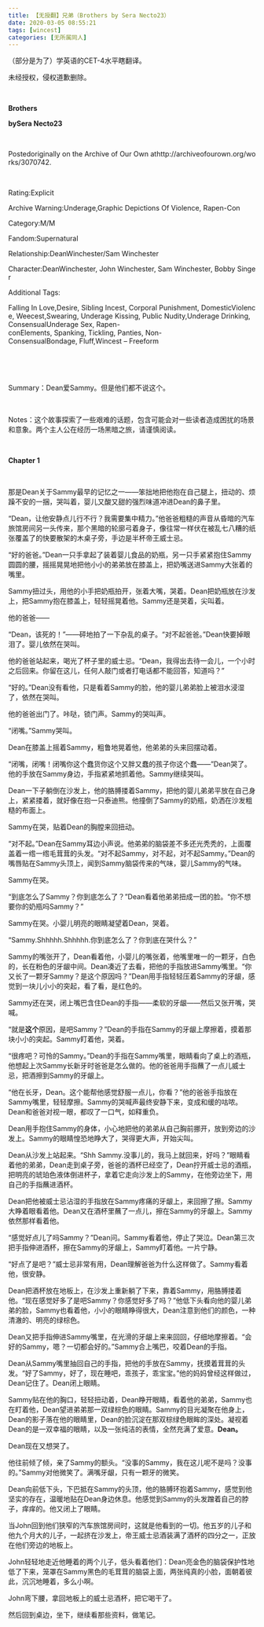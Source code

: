 ```yaml
---
title: 【无授翻】兄弟（Brothers by Sera Necto23）
date: 2020-03-05 08:55:21
tags: [wincest]
categories: [无所属同人]
---
```


<p>（部分是为了）学英语的CET-4水平瞎翻译。</p> 
<p>未经授权，侵权道歉删除。</p> 
<p><br /></p> 
<p><strong>Brothers&nbsp;</strong></p> 
<p><strong>bySera&nbsp;Necto23</strong></p> 
<p>&nbsp;</p> 
<p>Postedoriginally&nbsp;on&nbsp;the&nbsp;Archive&nbsp;of&nbsp;Our&nbsp;Own&nbsp;athttp://archiveofourown.org/works/3070742.</p> 
<p><br /></p> 
<p>Rating:Explicit</p> 
<p>Archive&nbsp;Warning:Underage,Graphic&nbsp;Depictions&nbsp;Of&nbsp;Violence,&nbsp;Rapen-Con</p> 
<p>Category:M/M</p> 
<p>Fandom:Supernatural</p> 
<p>Relationship:DeanWinchester/Sam&nbsp;Winchester</p> 
<p>Character:DeanWinchester,&nbsp;John&nbsp;Winchester,&nbsp;Sam&nbsp;Winchester,&nbsp;Bobby&nbsp;Singer</p> 
<p>Additional&nbsp;Tags:</p> 
<p>Falling&nbsp;In&nbsp;Love,Desire,&nbsp;Sibling&nbsp;Incest,&nbsp;Corporal&nbsp;Punishment,&nbsp;DomesticViolence,&nbsp;Weecest,Swearing,&nbsp;Underage&nbsp;Kissing,&nbsp;Public&nbsp;Nudity,Underage&nbsp;Drinking,&nbsp;ConsensualUnderage&nbsp;Sex,&nbsp;Rapen-conElements,&nbsp;Spanking,&nbsp;Tickling,&nbsp;Panties,&nbsp;Non-ConsensualBondage,&nbsp;Fluff,Wincest&nbsp;–&nbsp;Freeform</p> 
<p><br /></p> 
<p>&nbsp;</p> 
<p>Summary：Dean爱Sammy。但是他们都不说这个。</p> 
<p>&nbsp;</p> 
<p>Notes：这个故事探索了一些艰难的话题，包含可能会对一些读者造成困扰的场景和意象。两个主人公在经历一场黑暗之旅，请谨慎阅读。</p> 
<p>&nbsp;</p> 
<p><strong>Chapter&nbsp;1</strong></p> 
<p><br /></p> 
<p>那是Dean关于Sammy最早的记忆之一——笨拙地把他抱在自己腿上，扭动的、烦躁不安的一捆，哭叫着，婴儿又酸又甜的强烈味道冲进Dean的鼻子里。</p> 
<p>“Dean，让他安静点儿行不行？我需要集中精力。”他爸爸粗糙的声音从昏暗的汽车旅馆房间另一头传来，那个黑暗的轮廓弓着身子，像往常一样伏在被乱七八糟的纸张覆盖了的快要散架的木桌子旁，手边是半杯帝王威士忌。</p> 
<p>“好的爸爸。”Dean一只手拿起了装着婴儿食品的奶瓶，另一只手紧紧抱住Sammy圆圆的腰，摇摇晃晃地把他小小的弟弟放在膝盖上，把奶嘴送进Sammy大张着的嘴里。</p> 
<p>Sammy扭过头，用他的小手把奶瓶拍开，张着大嘴，哭着。Dean把奶瓶放在沙发上，把Sammy抱在膝盖上，轻轻摇晃着他。Sammy还是哭着，尖叫着。</p> 
<p>他的爸爸——</p> 
<p>“Dean，该死的！”——砰地拍了一下杂乱的桌子。“对不起爸爸。”Dean快要掉眼泪了。婴儿依然在哭叫。</p> 
<p>他的爸爸站起来，喝光了杯子里的威士忌。“Dean，我得出去待一会儿，一个小时之后回来。你留在这儿，任何人敲门或者打电话都不能回答，知道吗？”</p> 
<p>“好的。”Dean没有看他，只是看着Sammy的脸，他的婴儿弟弟脸上被泪水浸湿了，依然在哭叫。</p> 
<p>他的爸爸出门了。咔哒，锁门声。Sammy的哭叫声。</p> 
<p>“闭嘴。”Sammy哭叫。</p> 
<p>Dean在膝盖上摇着Sammy，粗鲁地晃着他，他弟弟的头来回摆动着。</p> 
<p>“闭嘴，闭嘴！闭嘴你这个蠢货你这个又胖又蠢的孩子你这个蠢——”Dean哭了。他的手放在Sammy身边，手指紧紧地抓着他。Sammy继续哭叫。</p> 
<p>Dean一下子躺倒在沙发上，他的胳膊搂着Sammy，把他的婴儿弟弟平放在自己身上，紧紧搂着，就好像在抱一只泰迪熊。他撞倒了Sammy的奶瓶，奶洒在沙发粗糙的布面上。</p> 
<p>Sammy在哭，贴着Dean的胸膛来回扭动。</p> 
<p>“对不起。”Dean在Sammy耳边小声说。他弟弟的脑袋差不多还光秃秃的，上面覆盖着一绺一绺毛茸茸的头发。“对不起Sammy，对不起，对不起Sammy。”Dean的嘴唇贴在Sammy头顶上，闻到Sammy脑袋传来的气味，婴儿Sammy的气味。</p> 
<p>Sammy在哭。</p> 
<p>“到底怎么了Sammy？你到底怎么了？”Dean看着他弟弟扭成一团的脸。“你不想要你的奶瓶吗Sammy？”</p> 
<p>Sammy在哭。小婴儿明亮的眼睛凝望着Dean，哭着。</p> 
<p>“Sammy.Shhhhh.Shhhhh.你到底怎么了？你到底在哭什么？”</p> 
<p>Sammy的嘴张开了，Dean看着他，小婴儿的嘴张着，他嘴里唯一的一颗牙，白色的，长在粉色的牙龈中间。Dean凑近了去看，把他的手指放进Sammy嘴里。“你又长了一颗牙Sammy？是这个原因吗？”Dean用手指轻轻压着Sammy的牙龈，感觉到一块儿小小的突起，看了看，是红色的。</p> 
<p>Sammy还在哭，闭上嘴巴含住Dean的手指——柔软的牙龈——然后又张开嘴，哭喊。</p> 
<p>“就是<strong>这个</strong>原因，是吧Sammy？”Dean的手指在Sammy的牙龈上摩擦着，摸着那块小小的突起。Sammy盯着他，哭着。</p> 
<p>“很疼吧？可怜的Sammy。”Dean的手指在Sammy嘴里，眼睛看向了桌上的酒瓶，他想起上次Sammy长新牙时爸爸是怎么做的。他的爸爸用手指蘸了一点儿威士忌，把酒擦到Sammy的牙龈上。</p> 
<p>“他在长牙，Dean。这个能帮他感觉舒服一点儿，你看？”他的爸爸手指放在Sammy嘴里，轻轻摩擦。Sammy的哭喊声最终安静下来，变成和缓的咕哝。Dean和爸爸对视一眼，都叹了一口气，如释重负。</p> 
<p>Dean用手抱住Sammy的身体，小心地把他的弟弟从自己胸前挪开，放到旁边的沙发上。Sammy的眼睛惶恐地睁大了，哭得更大声，开始尖叫。</p> 
<p>Dean从沙发上站起来。“Shh&nbsp;Sammy.没事儿的，我马上就回来，好吗？”眼睛看着他的弟弟，Dean走到桌子旁，爸爸的酒杯已经空了，Dean拧开威士忌的酒瓶，把明亮的琥珀色液体倒进杯子，拿着它走向沙发上的Sammy，在他旁边坐下，用自己的手指蘸进酒杯。</p> 
<p>Dean把他被威士忌沾湿的手指放在Sammy疼痛的牙龈上，来回擦了擦。Sammy大睁着眼看着他。Dean又在酒杯里蘸了一点儿，擦在Sammy的牙龈上。Sammy依然那样看着他。</p> 
<p>“感觉好点儿了吗Sammy？”Dean问。Sammy看着他，停止了哭泣。Dean第三次把手指伸进酒杯，擦在Sammy的牙龈上，Sammy盯着他。一片宁静。</p> 
<p>“好点了是吧？”威士忌非常有用，Dean理解爸爸为什么这样做了。Sammy看着他，很安静。</p> 
<p>Dean把酒杯放在地板上，在沙发上重新躺了下来，靠着Sammy，用胳膊搂着他。“现在感觉好多了是吧Sammy？你感觉好多了吗？”他低下头看向他的婴儿弟弟的脸，Sammy也看着他，小小的眼睛睁得很大，Dean注意到他们的颜色，一种清澈的、明亮的绿棕色。</p> 
<p>Dean又把手指伸进Sammy嘴里，在光滑的牙龈上来来回回，仔细地摩擦着。“会好的Sammy，嗯？一切都会好的。”Sammy合上嘴巴，咬着Dean的手指。</p> 
<p>Dean从Sammy嘴里抽回自己的手指，把他的手放在Sammy，抚摸着茸茸的头发。“好了Sammy，好了，现在睡吧，乖孩子，乖宝宝。”他的妈妈曾经这样做过，Dean记住了。Dean闭上眼睛。</p> 
<p>Sammy贴在他的胸口，轻轻扭动着，Dean睁开眼睛，看着他的弟弟，Sammy也在盯着他，Dean望进弟弟那一双绿棕色的眼睛。Sammy的目光凝聚在他身上，Dean的影子落在他的眼睛里，Dean的脸沉淀在那双棕绿色眼眸的深处。凝视着Dean的是一双幸福的眼睛，以及一张纯洁的表情，全然充满了爱意。<strong>Dean。</strong></p> 
<p>Dean现在又想哭了。</p> 
<p>他往前倾了倾，亲了Sammy的额头。“没事的Sammy，我在这儿呢不是吗？没事的。”Sammy对他微笑了。满嘴牙龈，只有一颗牙的微笑。</p> 
<p>Dean向前低下头，下巴抵在Sammy的头顶，他的胳膊环抱着Sammy，感觉到他坚实的存在，温暖地贴在Dean身边休息。他感觉到Sammy的头发蹭着自己的脖子，痒痒的。他又闭上了眼睛。</p> 
<p>当John回到他们狭窄的汽车旅馆房间时，这就是他看到的一切。他五岁的儿子和他九个月大的儿子，一起挤在沙发上，帝王威士忌酒装满了酒杯的四分之一，正放在他们旁边的地板上。</p> 
<p>John轻轻地走近他睡着的两个儿子，低头看着他们：Dean亮金色的脑袋保护性地低了下来，笼罩在Sammy黑色的毛茸茸的脑袋上面，两张纯真的小脸，面朝着彼此，沉沉地睡着，多么小啊。</p> 
<p>John弯下腰，拿回地板上的威士忌酒杯，把它喝干了。</p> 
<p>然后回到桌边，坐下，继续看那些资料，做笔记。</p> 
<p><br /></p>